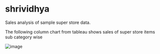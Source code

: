 # shrividhya
Sales analysis of sample super store data.

The following column chart  from tableau shows sales of super store items sub category wise

![image](https://github.com/user-attachments/assets/67e145de-7569-479c-84aa-bf2f75be9820)


